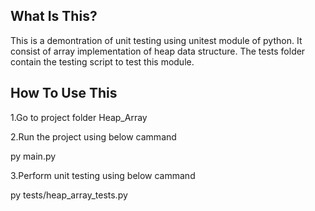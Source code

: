 What Is This?
------------

This is a demontration of unit testing using unitest module of python.
It consist of array implementation of heap data structure.
The tests folder contain the testing script to test this module.

How To Use This
---------------

1.Go to project folder Heap_Array

2.Run the project using below cammand

py main.py

3.Perform unit testing using below cammand

py tests/heap_array_tests.py
